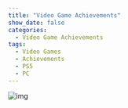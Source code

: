 ```yaml
---
title: "Video Game Achievements"
show_date: false
categories: 
  - Video Game Achievements
tags: 
  - Video Games
  - Achievements
  - PS5
  - PC
---
```


![img](\\asset\game-achievements\e33.jpg)
